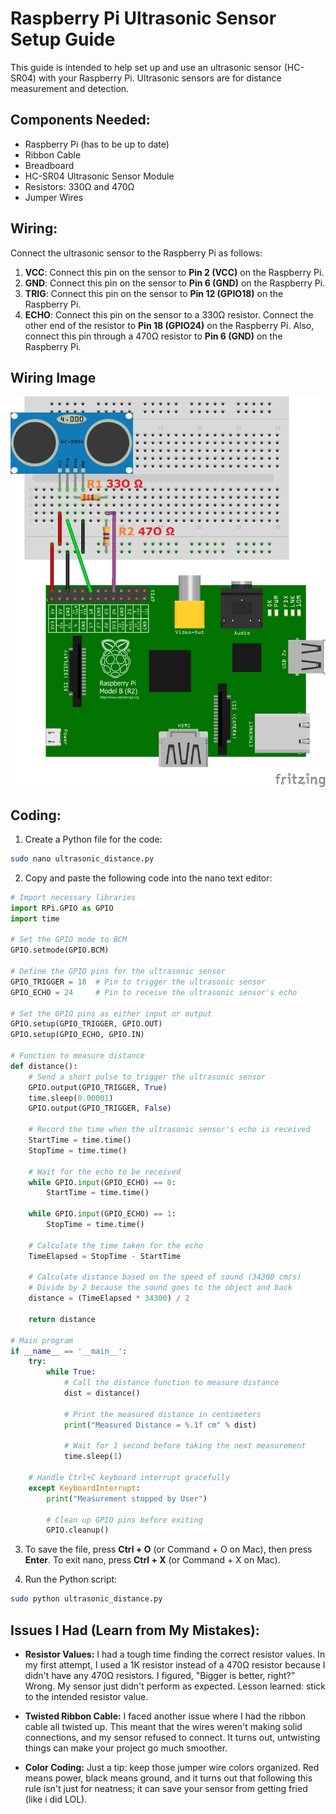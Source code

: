 # Raspberry Pi Ultrasonic Sensor Setup Guide

This guide is intended to help  set up and use an ultrasonic sensor (HC-SR04) with your Raspberry Pi. Ultrasonic sensors are for distance measurement and detection. 

## Components Needed:

- Raspberry Pi (has to be up to date)
- Ribbon Cable
- Breadboard
- HC-SR04 Ultrasonic Sensor Module
- Resistors: 330Ω and 470Ω
- Jumper Wires

## Wiring:

Connect the ultrasonic sensor to the Raspberry Pi as follows:

1. **VCC**: Connect this pin on the sensor to **Pin 2 (VCC)** on the Raspberry Pi.
2. **GND**: Connect this pin on the sensor to **Pin 6 (GND)** on the Raspberry Pi.
3. **TRIG**: Connect this pin on the sensor to **Pin 12 (GPIO18)** on the Raspberry Pi.
4. **ECHO**: Connect this pin on the sensor to a 330Ω resistor. Connect the other end of the resistor to **Pin 18 (GPIO24)** on the Raspberry Pi. Also, connect this pin through a 470Ω resistor to **Pin 6 (GND)** on the Raspberry Pi.

## Wiring Image

![Ultrasonic Sensor Diagram](distancesensordiagram.png)

## Coding:

1. Create a Python file for the code:

```bash
sudo nano ultrasonic_distance.py
```

2. Copy and paste the following code into the nano text editor:

```python
# Import necessary libraries
import RPi.GPIO as GPIO
import time

# Set the GPIO mode to BCM 
GPIO.setmode(GPIO.BCM)

# Define the GPIO pins for the ultrasonic sensor
GPIO_TRIGGER = 18  # Pin to trigger the ultrasonic sensor
GPIO_ECHO = 24     # Pin to receive the ultrasonic sensor's echo

# Set the GPIO pins as either input or output
GPIO.setup(GPIO_TRIGGER, GPIO.OUT)
GPIO.setup(GPIO_ECHO, GPIO.IN)

# Function to measure distance
def distance():
    # Send a short pulse to trigger the ultrasonic sensor
    GPIO.output(GPIO_TRIGGER, True)
    time.sleep(0.00001)
    GPIO.output(GPIO_TRIGGER, False)

    # Record the time when the ultrasonic sensor's echo is received
    StartTime = time.time()
    StopTime = time.time()

    # Wait for the echo to be received
    while GPIO.input(GPIO_ECHO) == 0:
        StartTime = time.time()

    while GPIO.input(GPIO_ECHO) == 1:
        StopTime = time.time()

    # Calculate the time taken for the echo
    TimeElapsed = StopTime - StartTime

    # Calculate distance based on the speed of sound (34300 cm/s)
    # Divide by 2 because the sound goes to the object and back
    distance = (TimeElapsed * 34300) / 2

    return distance

# Main program
if __name__ == '__main__':
    try:
        while True:
            # Call the distance function to measure distance
            dist = distance()
            
            # Print the measured distance in centimeters
            print("Measured Distance = %.1f cm" % dist)
            
            # Wait for 1 second before taking the next measurement
            time.sleep(1)

    # Handle Ctrl+C keyboard interrupt gracefully
    except KeyboardInterrupt:
        print("Measurement stopped by User")
        
        # Clean up GPIO pins before exiting
        GPIO.cleanup()
```

3. To save the file, press **Ctrl + O** (or Command + O on Mac), then press **Enter**. To exit nano, press **Ctrl + X** (or Command + X on Mac).

4. Run the Python script:

```bash
sudo python ultrasonic_distance.py
```
## Issues I Had (Learn from My Mistakes):

- **Resistor Values:** I had a tough time finding the correct resistor values. In my first attempt, I  used a 1K resistor instead of a 470Ω resistor because I didn't have any 470Ω resistors. I figured, "Bigger is better, right?" Wrong. My sensor just didn't perform as expected. Lesson learned: stick to the intended resistor value.

- **Twisted Ribbon Cable:** I faced another issue where I had the ribbon cable all twisted up. This meant that the wires weren't making solid connections, and my sensor refused to connect. It turns out, untwisting things can make your project go much smoother.

- **Color Coding:** Just a tip: keep those jumper wire colors organized. Red means power, black means ground, and it turns out that following this rule isn't just for neatness; it can save your sensor from getting fried (like i did LOL).
